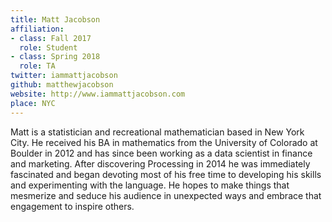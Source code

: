 ```yaml
---
title: Matt Jacobson
affiliation:
- class: Fall 2017
  role: Student
- class: Spring 2018
  role: TA
twitter: iammattjacobson
github: matthewjacobson
website: http://www.iammattjacobson.com
place: NYC
---
```

Matt is a statistician and recreational mathematician based in New York City. He received his BA in mathematics from the University of Colorado at Boulder in 2012 and has since been working as a data scientist in finance and marketing. After discovering Processing in 2014 he was immediately fascinated and began devoting most of his free time to developing his skills and experimenting with the language. He hopes to make things that mesmerize and seduce his audience in unexpected ways and embrace that engagement to inspire others.

